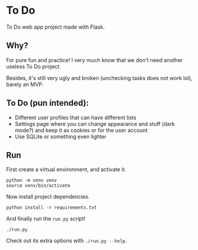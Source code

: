 # To Do
To Do web app project made with Flask.

## Why?
For pure fun and practice! I very much know that we don't need another useless To Do project.

Besides, it's still very ugly and broken (unchecking tasks does not work lol), barely an MVP.

## To Do (pun intended): 
- Different user profiles that can have different lists
- Settings page where you can change appearance and stuff (dark mode?) and keep it as cookies or for the user account
- Use SQLite or something even lighter

## Run
First create a virtual environment, and activate it.
```
python -m venv venv
source venv/bin/activate
```

Now install project dependencies.
```
python install -r requirements.txt
```

And finally run the `run.py` script!
```
./run.py
```
Check out its extra options with `./run.py --help`.
